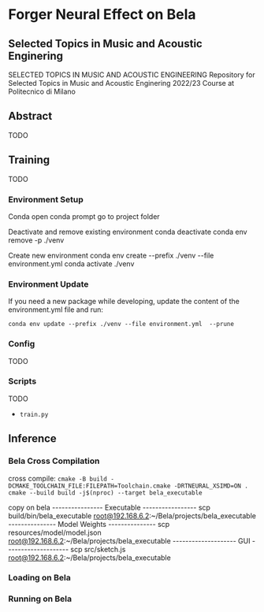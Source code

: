 # Forger Neural Effect on Bela
## Selected Topics in Music and Acoustic Enginering
SELECTED TOPICS IN MUSIC AND ACOUSTIC ENGINEERING
Repository for Selected Topics in Music and Acoustic Enginering 2022/23 Course at Politecnico di Milano

## Abstract
TODO

## Training
TODO 

### Environment Setup 
Conda 
open conda prompt
go to project folder

Deactivate and remove existing environment
conda deactivate
conda env remove -p ./venv

Create new environment
conda env create --prefix ./venv --file environment.yml
conda activate ./venv

### Environment Update 
If you need a new package while developing, update the content of the environment.yml file and run:
```shell script
conda env update --prefix ./venv --file environment.yml  --prune
```

### Config
TODO

### Scripts
TODO
- `train.py`


## Inference

### Bela Cross Compilation 
cross compile:
`cmake -B build -DCMAKE_TOOLCHAIN_FILE:FILEPATH=Toolchain.cmake -DRTNEURAL_XSIMD=ON .`
`cmake --build build -j$(nproc) --target bela_executable`

copy on bela
---------------- Executable ----------------- 
scp build/bin/bela_executable root@192.168.6.2:~/Bela/projects/bela_executable
--------------- Model Weights --------------- 
scp resources/model/model.json root@192.168.6.2:~/Bela/projects/bela_executable
-------------------- GUI -------------------- 
scp src/sketch.js root@192.168.6.2:~/Bela/projects/bela_executable

### Loading on Bela

### Running on Bela
